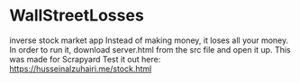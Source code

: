 # WallStreetLosses
inverse stock market app
Instead of making money, it loses all your money.
In order to run it, download server.html from the src file and open it up.
This was made for Scrapyard
Test it out here: https://husseinalzuhairi.me/stock.html
